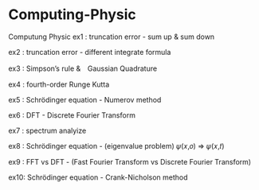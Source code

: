 # Computing-Physic
Computung Physic
ex1 : truncation error - sum up & sum down

ex2 : truncation error - different integrate formula 

ex3 : Simpson’s rule &　Gaussian Quadrature

ex4 : fourth-order Runge Kutta

ex5 : Schrödinger equation - Numerov method

ex6 : DFT - Discrete Fourier Transform

ex7 : spectrum analyize 

ex8 : Schrödinger equation - (eigenvalue problem) 𝜓(𝑥,𝑜) => 𝜓(𝑥,𝑡)

ex9 : FFT vs DFT - (Fast Fourier Transform vs Discrete Fourier Transform)

ex10: Schrödinger equation - Crank-Nicholson method 
